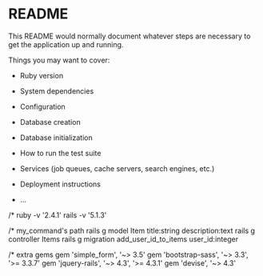 # README

This README would normally document whatever steps are necessary to get the
application up and running.

Things you may want to cover:

* Ruby version

* System dependencies

* Configuration

* Database creation

* Database initialization

* How to run the test suite

* Services (job queues, cache servers, search engines, etc.)

* Deployment instructions

* ...

/* 
ruby -v '2.4.1'
rails -v '5.1.3'

/* my_command's path
rails g model Item title:string description:text
rails g controller Items
rails g migration add_user_id_to_items user_id:integer

/* extra gems
gem 'simple_form', '~> 3.5'
gem 'bootstrap-sass', '~> 3.3', '>= 3.3.7'
gem 'jquery-rails', '~> 4.3', '>= 4.3.1'
gem 'devise', '~> 4.3'